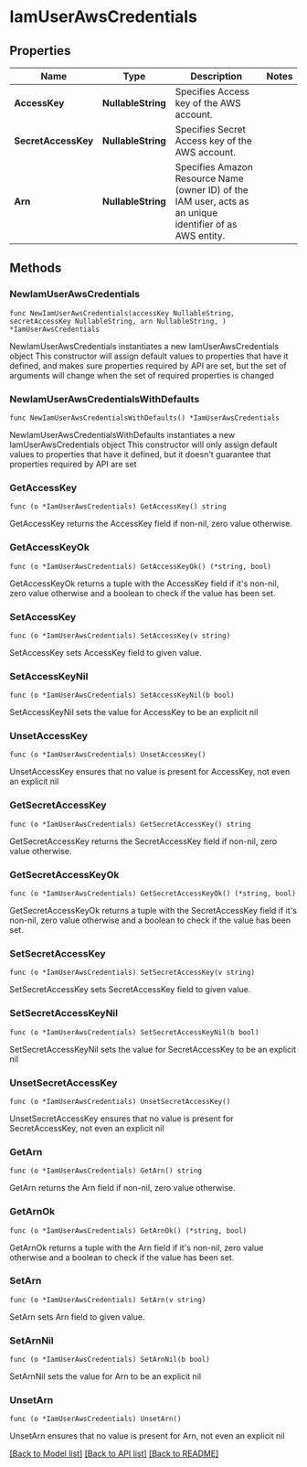 # IamUserAwsCredentials

## Properties

Name | Type | Description | Notes
------------ | ------------- | ------------- | -------------
**AccessKey** | **NullableString** | Specifies Access key of the AWS account. | 
**SecretAccessKey** | **NullableString** | Specifies Secret Access key of the AWS account. | 
**Arn** | **NullableString** | Specifies Amazon Resource Name (owner ID) of the IAM user, acts as an unique identifier of as AWS entity. | 

## Methods

### NewIamUserAwsCredentials

`func NewIamUserAwsCredentials(accessKey NullableString, secretAccessKey NullableString, arn NullableString, ) *IamUserAwsCredentials`

NewIamUserAwsCredentials instantiates a new IamUserAwsCredentials object
This constructor will assign default values to properties that have it defined,
and makes sure properties required by API are set, but the set of arguments
will change when the set of required properties is changed

### NewIamUserAwsCredentialsWithDefaults

`func NewIamUserAwsCredentialsWithDefaults() *IamUserAwsCredentials`

NewIamUserAwsCredentialsWithDefaults instantiates a new IamUserAwsCredentials object
This constructor will only assign default values to properties that have it defined,
but it doesn't guarantee that properties required by API are set

### GetAccessKey

`func (o *IamUserAwsCredentials) GetAccessKey() string`

GetAccessKey returns the AccessKey field if non-nil, zero value otherwise.

### GetAccessKeyOk

`func (o *IamUserAwsCredentials) GetAccessKeyOk() (*string, bool)`

GetAccessKeyOk returns a tuple with the AccessKey field if it's non-nil, zero value otherwise
and a boolean to check if the value has been set.

### SetAccessKey

`func (o *IamUserAwsCredentials) SetAccessKey(v string)`

SetAccessKey sets AccessKey field to given value.


### SetAccessKeyNil

`func (o *IamUserAwsCredentials) SetAccessKeyNil(b bool)`

 SetAccessKeyNil sets the value for AccessKey to be an explicit nil

### UnsetAccessKey
`func (o *IamUserAwsCredentials) UnsetAccessKey()`

UnsetAccessKey ensures that no value is present for AccessKey, not even an explicit nil
### GetSecretAccessKey

`func (o *IamUserAwsCredentials) GetSecretAccessKey() string`

GetSecretAccessKey returns the SecretAccessKey field if non-nil, zero value otherwise.

### GetSecretAccessKeyOk

`func (o *IamUserAwsCredentials) GetSecretAccessKeyOk() (*string, bool)`

GetSecretAccessKeyOk returns a tuple with the SecretAccessKey field if it's non-nil, zero value otherwise
and a boolean to check if the value has been set.

### SetSecretAccessKey

`func (o *IamUserAwsCredentials) SetSecretAccessKey(v string)`

SetSecretAccessKey sets SecretAccessKey field to given value.


### SetSecretAccessKeyNil

`func (o *IamUserAwsCredentials) SetSecretAccessKeyNil(b bool)`

 SetSecretAccessKeyNil sets the value for SecretAccessKey to be an explicit nil

### UnsetSecretAccessKey
`func (o *IamUserAwsCredentials) UnsetSecretAccessKey()`

UnsetSecretAccessKey ensures that no value is present for SecretAccessKey, not even an explicit nil
### GetArn

`func (o *IamUserAwsCredentials) GetArn() string`

GetArn returns the Arn field if non-nil, zero value otherwise.

### GetArnOk

`func (o *IamUserAwsCredentials) GetArnOk() (*string, bool)`

GetArnOk returns a tuple with the Arn field if it's non-nil, zero value otherwise
and a boolean to check if the value has been set.

### SetArn

`func (o *IamUserAwsCredentials) SetArn(v string)`

SetArn sets Arn field to given value.


### SetArnNil

`func (o *IamUserAwsCredentials) SetArnNil(b bool)`

 SetArnNil sets the value for Arn to be an explicit nil

### UnsetArn
`func (o *IamUserAwsCredentials) UnsetArn()`

UnsetArn ensures that no value is present for Arn, not even an explicit nil

[[Back to Model list]](../README.md#documentation-for-models) [[Back to API list]](../README.md#documentation-for-api-endpoints) [[Back to README]](../README.md)


